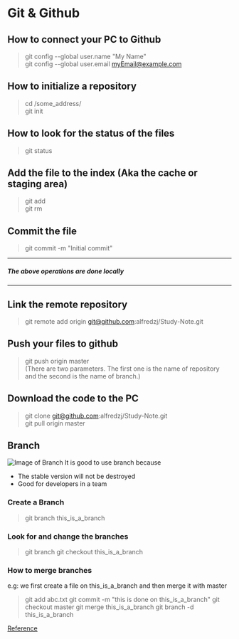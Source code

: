 # Git & Github

## How to connect your PC to Github
> git config --global user.name "My Name"   
> git config --global user.email myEmail@example.com 

## How to initialize a repository
> cd /some_address/     
> git init

## How to look for the status of the files
> git status

## Add the file to the index (Aka the cache or staging area)
> git add     
> git rm

## Commit the file
> git commit -m "Initial commit"


-------------------------------------------------------------------------
##### The above operations are done locally
------------------------------------------------------------------------- 

## Link the remote repository
> git remote add origin git@github.com:alfredzj/Study-Note.git

## Push your files to github
> git push origin master    
(There are two parameters. The first one is the name of repository and the second is the name of branch.)

## Download the code to the PC
> git clone git@github.com:alfredzj/Study-Note.git    
> git pull origin master

## Branch
![Image of Branch](https://github.com/alfredzj/Study-Note/blob/master/pics/branch_git)
It is good to use branch because    
* The stable version will not be destroyed
* Good for developers in a team

### Create a Branch
> git branch this_is_a_branch

### Look for and change the branches
> git branch
> git checkout this_is_a_branch

### How to merge branches
e.g: we first create a file on this_is_a_branch and then merge it with master
> git add abc.txt
> git commit -m "this is done on this_is_a_branch"
> git checkout master
> git merge this_is_a_branch
> git branch -d this_is_a_branch







        
[Reference](https://mp.weixin.qq.com/s?__biz=MzAxODI5ODMwOA==&mid=2666539259&idx=1&sn=b139740a5d2c1fea22d2f1087eb01761&scene=2&srcid=06298zkT5e0P6jWl9VVE9inj&from=timeline&isappinstalled=0#wechat_redirect)
 
